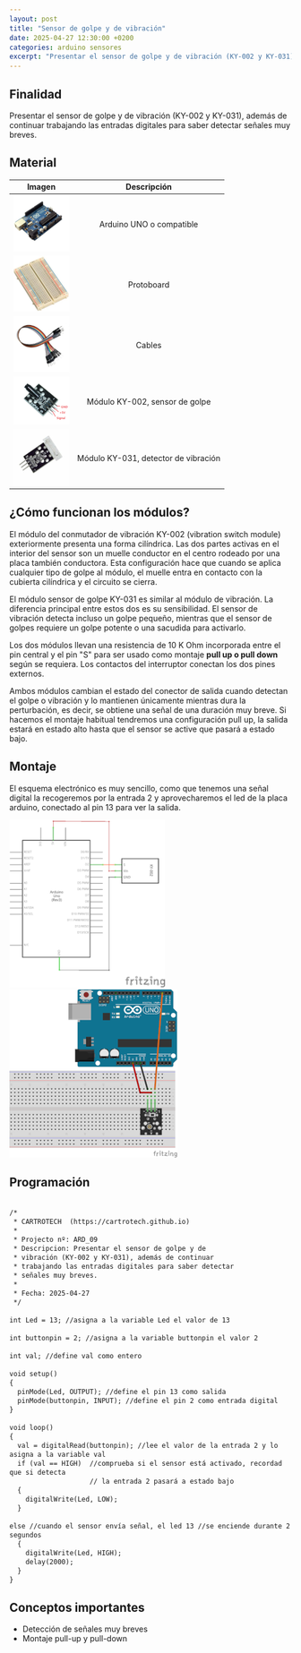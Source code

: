 ```yaml
---
layout: post
title: "Sensor de golpe y de vibración"
date: 2025-04-27 12:30:00 +0200
categories: arduino sensores
excerpt: "Presentar el sensor de golpe y de vibración (KY-002 y KY-031), además de continuar trabajando las entradas digitales para saber detectar señales muy breves."
---
```


[img1]: /assets/images/ard/ard_09_01.png "Esquema electrónico"
[img2]: /assets/images/ard/ard_09_02.png "Esquema de montaje"

## Finalidad

Presentar el sensor de golpe y de vibración (KY-002 y KY-031), además de continuar trabajando las entradas digitales para saber detectar señales muy breves.

## Material

| Imagen | Descripción |
| :----: | :----------: |
| ![Arduino Uno](/assets/images/material/mat_unor3.png) | Arduino UNO o compatible |
| ![Protoboard](/assets/images/material/mat_protoboard.png) | Protoboard |
| ![Cables](/assets/images/material/mat_cables.png) | Cables |
| ![KY-002](/assets/images/material/mat_KY002.png) | Módulo KY-002, sensor de golpe |
| ![KY-031](/assets/images/material/mat_KY031.png) | Módulo KY-031, detector de vibración |

## ¿Cómo funcionan los módulos?

El módulo del conmutador de vibración KY-002 (vibration switch module) exteriormente presenta una forma cilíndrica. Las dos partes activas en el interior del sensor son un muelle conductor en el centro rodeado por una placa también conductora. Esta configuración hace que cuando se aplica
cualquier tipo de golpe al módulo, el muelle entra en contacto con la cubierta cilíndrica y el circuito se cierra.

El módulo sensor de golpe KY-031 es similar al módulo de vibración. La diferencia principal entre estos dos es su sensibilidad. El sensor de vibración detecta incluso un golpe pequeño, mientras que el sensor de golpes requiere un golpe potente o una sacudida para activarlo.

Los dos módulos llevan una resistencia de 10 K Ohm incorporada entre el pin central y el pin "S" para ser usado como montaje **pull up o pull down** según se requiera. Los contactos del interruptor conectan los dos pines externos.

Ambos módulos cambian el estado del conector de salida cuando detectan el golpe o vibración y lo mantienen únicamente mientras dura la perturbación, es decir, se obtiene una señal de una duración muy breve. Si hacemos el montaje habitual tendremos una configuración pull up, la salida estará en estado alto hasta que el sensor se active que pasará a estado bajo.

## Montaje

El esquema electrónico es muy sencillo, como que tenemos una señal digital la recogeremos por la entrada 2 y aprovecharemos el led de la placa arduino, conectado al pin 13 para ver la salida.

![Esquema electrónico][img1]
![Esquema de montaje][img2]

## Programación

```Arduino

/*
 * CARTROTECH  (https://cartrotech.github.io)
 * 
 * Projecto nº: ARD_09
 * Descripcion: Presentar el sensor de golpe y de 
 * vibración (KY-002 y KY-031), además de continuar 
 * trabajando las entradas digitales para saber detectar 
 * señales muy breves.
 * 
 * Fecha: 2025-04-27
 */

int Led = 13; //asigna a la variable Led el valor de 13

int buttonpin = 2; //asigna a la variable buttonpin el valor 2

int val; //define val como entero

void setup()
{
  pinMode(Led, OUTPUT); //define el pin 13 como salida
  pinMode(buttonpin, INPUT); //define el pin 2 como entrada digital
}

void loop()
{
  val = digitalRead(buttonpin); //lee el valor de la entrada 2 y lo asigna a la variable val
  if (val == HIGH)  //comprueba si el sensor está activado, recordad que si detecta  
                    // la entrada 2 pasará a estado bajo
  {
    digitalWrite(Led, LOW);
  }

else //cuando el sensor envía señal, el led 13 //se enciende durante 2 segundos
  {
    digitalWrite(Led, HIGH);
    delay(2000);
  }
}
```

## Conceptos importantes

- Detección de señales muy breves
- Montaje pull-up y pull-down

